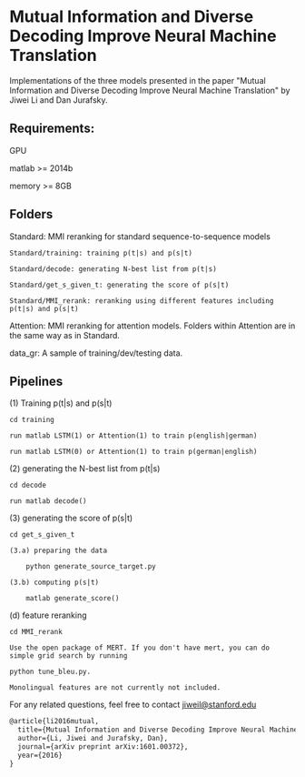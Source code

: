 # Mutual Information and Diverse Decoding Improve Neural Machine Translation

Implementations of the three models presented in the paper "Mutual Information and Diverse Decoding Improve Neural Machine Translation" by Jiwei Li and Dan Jurafsky.

## Requirements:
GPU 

matlab >= 2014b

memory >= 8GB


## Folders
Standard: MMI reranking for standard sequence-to-sequence models

    Standard/training: training p(t|s) and p(s|t)

    Standard/decode: generating N-best list from p(t|s)

    Standard/get_s_given_t: generating the score of p(s|t) 

    Standard/MMI_rerank: reranking using different features including p(t|s) and p(s|t)

Attention: MMI reranking for attention models. Folders within Attention are in the same way as in Standard.

data_gr: A sample of training/dev/testing data.

## Pipelines
(1) Training p(t|s) and p(s|t)

    cd training

    run matlab LSTM(1) or Attention(1) to train p(english|german)

    run matlab LSTM(0) or Attention(1) to train p(german|english)

(2) generating the N-best list from p(t|s)

    cd decode 

    run matlab decode()

(3) generating the score of p(s|t)

    cd get_s_given_t

    (3.a) preparing the data

        python generate_source_target.py 

    (3.b) computing p(s|t)

        matlab generate_score()

(d) feature reranking

    cd MMI_rerank

    Use the open package of MERT. If you don't have mert, you can do simple grid search by running

    python tune_bleu.py. 

    Monolingual features are not currently not included.


For any related questions, feel free to contact jiweil@stanford.edu

```latex
@article{li2016mutual,
  title={Mutual Information and Diverse Decoding Improve Neural Machine Translation},
  author={Li, Jiwei and Jurafsky, Dan},
  journal={arXiv preprint arXiv:1601.00372},
  year={2016}
}

```
